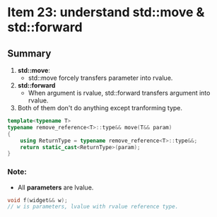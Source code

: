 # Item 23: understand std::move & std::forward

## Summary
1. **std::move**:
    - std::move forcely transfers parameter into rvalue.
2. **std::forward**    
    - When argument is rvalue, std::forward transfers argument into rvalue.
3. Both of them don't do anything except tranforming type.

~~~c++
template<typename T>
typename remove_reference<T>::type&& move(T&& param)
{
    using ReturnType = typename remove_reference<T>::type&&;
    return static_cast<ReturnType>(param);
}
~~~

### Note:
- All **parameters** are lvalue.
~~~c++
void f(widget&& w);
// w is parameters, lvalue with rvalue reference type.
~~~
